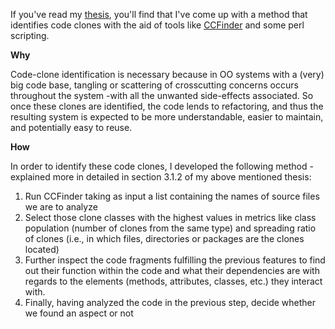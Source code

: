 If you've read my [thesis][t], you'll find that I've come up with a method that identifies code clones with the aid of tools like [CCFinder][cc] and some perl scripting.

[t]: http://swerl.tudelft.nl/twiki/pub/Main/OrlandoMendez/OrlandoMendez.pdf
[cc]:http://www.ccfinder.net/index.html

__Why__

Code-clone identification is necessary because in OO systems with a (very) big code base, 
tangling or scattering of crosscutting concerns occurs throughout the system -with all the unwanted side-effects associated.
So once these clones are identified, the code lends to refactoring, and thus the resulting system 
is expected to be more understandable, easier to maintain, and potentially easy to reuse.

__How__

In order to identify these code clones, I developed the following method -explained more in detailed in section 3.1.2 of my above mentioned thesis:

1) Run CCFinder taking as input a list containing the names of source files we are to analyze
2) Select those clone classes with the highest values in metrics like class population (number of clones from the same type) and spreading ratio of clones (i.e., in which files, directories or packages are the clones located)
3) Further inspect the code fragments fulfilling the previous features to find out their function within the code and what their dependencies are with regards to the elements (methods, attributes, classes, etc.) they interact with.
4) Finally, having analyzed the code in the previous step, decide whether we found an aspect or not

